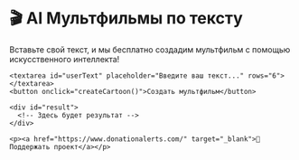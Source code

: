 <!DOCTYPE html>
<html lang="ru">
<head>
  <meta charset="UTF-8" />
  <title>AI Мультфильмы по тексту</title>
  <link rel="stylesheet" href="style.css" />
</head>
<body>
  <div class="container">
    <h1>🎬 AI Мультфильмы по тексту</h1>
    <p>Вставьте свой текст, и мы бесплатно создадим мультфильм с помощью искусственного интеллекта!</p>

    <textarea id="userText" placeholder="Введите ваш текст..." rows="6"></textarea>
    <button onclick="createCartoon()">Создать мультфильм</button>

    <div id="result">
      <!-- Здесь будет результат -->
    </div>

    <p><a href="https://www.donationalerts.com/" target="_blank">💖 Поддержать проект</a></p>
  </div>

  <script>
    function createCartoon() {
      const text = document.getElementById("userText").value;
      if (!text.trim()) {
        alert("Пожалуйста, введите текст.");
        return;
      }

      // Пока что просто имитируем генерацию
      document.getElementById("result").innerHTML = `
        <p>⏳ Генерация мультфильма по вашему тексту...</p>
        <p>В будущем здесь появится видео, созданное ИИ.</p>
      `;
    }
  </script>
</body>
</html>

